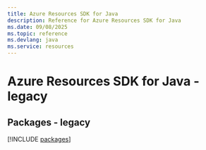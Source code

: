 ```yaml
---
title: Azure Resources SDK for Java
description: Reference for Azure Resources SDK for Java
ms.date: 09/08/2025
ms.topic: reference
ms.devlang: java
ms.service: resources
---
```

# Azure Resources SDK for Java - legacy
## Packages - legacy
[!INCLUDE [packages](resources-index.md)]